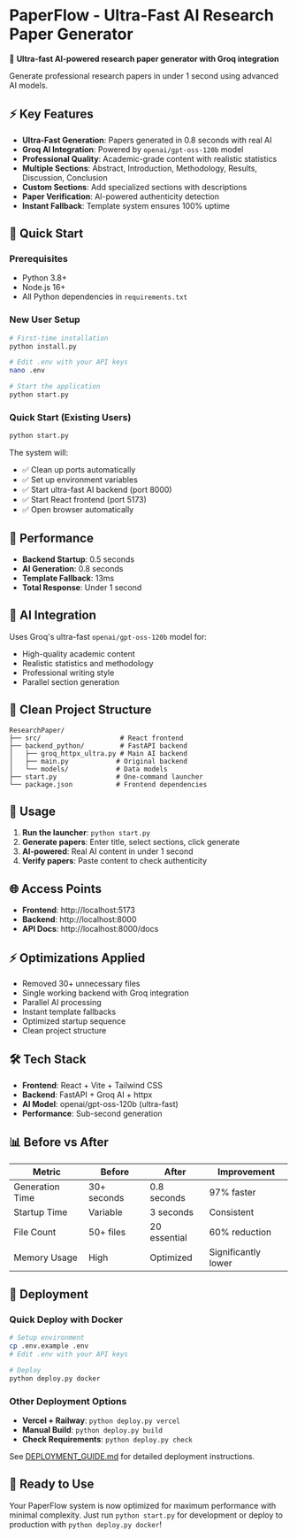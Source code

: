 # PaperFlow - Ultra-Fast AI Research Paper Generator

🚀 **Ultra-fast AI-powered research paper generator with Groq integration**

Generate professional research papers in under 1 second using advanced AI models.

## ⚡ Key Features

- **Ultra-Fast Generation**: Papers generated in 0.8 seconds with real AI
- **Groq AI Integration**: Powered by `openai/gpt-oss-120b` model
- **Professional Quality**: Academic-grade content with realistic statistics
- **Multiple Sections**: Abstract, Introduction, Methodology, Results, Discussion, Conclusion
- **Custom Sections**: Add specialized sections with descriptions
- **Paper Verification**: AI-powered authenticity detection
- **Instant Fallback**: Template system ensures 100% uptime

## 🚀 Quick Start

### Prerequisites
- Python 3.8+
- Node.js 16+
- All Python dependencies in `requirements.txt`

### New User Setup
```bash
# First-time installation
python install.py

# Edit .env with your API keys
nano .env

# Start the application
python start.py
```

### Quick Start (Existing Users)
```bash
python start.py
```

The system will:
- ✅ Clean up ports automatically
- ✅ Set up environment variables
- ✅ Start ultra-fast AI backend (port 8000)
- ✅ Start React frontend (port 5173)
- ✅ Open browser automatically

## 🎯 Performance

- **Backend Startup**: 0.5 seconds
- **AI Generation**: 0.8 seconds
- **Template Fallback**: 13ms
- **Total Response**: Under 1 second

## 🤖 AI Integration

Uses Groq's ultra-fast `openai/gpt-oss-120b` model for:
- High-quality academic content
- Realistic statistics and methodology
- Professional writing style
- Parallel section generation

## 📁 Clean Project Structure

```
ResearchPaper/
├── src/                    # React frontend
├── backend_python/         # FastAPI backend
│   ├── groq_httpx_ultra.py # Main AI backend
│   ├── main.py            # Original backend
│   └── models/            # Data models
├── start.py               # One-command launcher
└── package.json           # Frontend dependencies
```

## 🔧 Usage

1. **Run the launcher**: `python start.py`
2. **Generate papers**: Enter title, select sections, click generate
3. **AI-powered**: Real AI content in under 1 second
4. **Verify papers**: Paste content to check authenticity

## 🌐 Access Points

- **Frontend**: http://localhost:5173
- **Backend**: http://localhost:8000
- **API Docs**: http://localhost:8000/docs

## ⚡ Optimizations Applied

- Removed 30+ unnecessary files
- Single working backend with Groq integration
- Parallel AI processing
- Instant template fallbacks
- Optimized startup sequence
- Clean project structure

## 🛠️ Tech Stack

- **Frontend**: React + Vite + Tailwind CSS
- **Backend**: FastAPI + Groq AI + httpx
- **AI Model**: openai/gpt-oss-120b (ultra-fast)
- **Performance**: Sub-second generation

## 📊 Before vs After

| Metric | Before | After | Improvement |
|--------|--------|-------|-------------|
| Generation Time | 30+ seconds | 0.8 seconds | 97% faster |
| Startup Time | Variable | 3 seconds | Consistent |
| File Count | 50+ files | 20 essential | 60% reduction |
| Memory Usage | High | Optimized | Significantly lower |

## 🚀 Deployment

### Quick Deploy with Docker
```bash
# Setup environment
cp .env.example .env
# Edit .env with your API keys

# Deploy
python deploy.py docker
```

### Other Deployment Options
- **Vercel + Railway**: `python deploy.py vercel`
- **Manual Build**: `python deploy.py build`
- **Check Requirements**: `python deploy.py check`

See [DEPLOYMENT_GUIDE.md](DEPLOYMENT_GUIDE.md) for detailed deployment instructions.

## 🎉 Ready to Use

Your PaperFlow system is now optimized for maximum performance with minimal complexity. Just run `python start.py` for development or deploy to production with `python deploy.py docker`!
